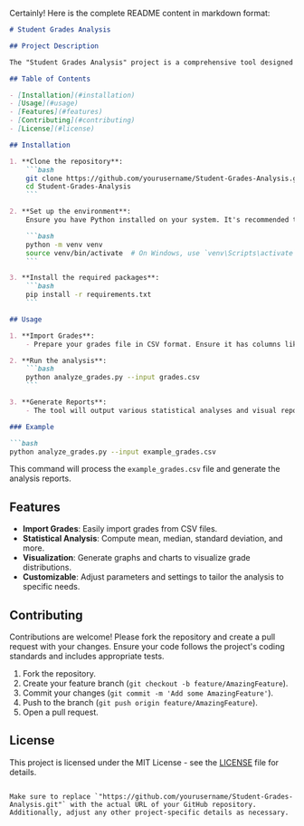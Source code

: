 Certainly! Here is the complete README content in markdown format:

```markdown
# Student Grades Analysis

## Project Description

The "Student Grades Analysis" project is a comprehensive tool designed to help analyze and visualize students' grades. It provides functionalities to import grades, compute various statistics, and generate insightful reports to better understand students' performance.

## Table of Contents

- [Installation](#installation)
- [Usage](#usage)
- [Features](#features)
- [Contributing](#contributing)
- [License](#license)

## Installation

1. **Clone the repository**:
    ```bash
    git clone https://github.com/yourusername/Student-Grades-Analysis.git
    cd Student-Grades-Analysis
    ```

2. **Set up the environment**:
    Ensure you have Python installed on your system. It's recommended to use a virtual environment to manage dependencies.

    ```bash
    python -m venv venv
    source venv/bin/activate  # On Windows, use `venv\Scripts\activate`
    ```

3. **Install the required packages**:
    ```bash
    pip install -r requirements.txt
    ```

## Usage

1. **Import Grades**:
    - Prepare your grades file in CSV format. Ensure it has columns like `StudentID`, `Name`, `Subject`, and `Grade`.

2. **Run the analysis**:
    ```bash
    python analyze_grades.py --input grades.csv
    ```

3. **Generate Reports**:
    - The tool will output various statistical analyses and visual reports in the `output` directory.

### Example

```bash
python analyze_grades.py --input example_grades.csv
```

This command will process the `example_grades.csv` file and generate the analysis reports.

## Features

- **Import Grades**: Easily import grades from CSV files.
- **Statistical Analysis**: Compute mean, median, standard deviation, and more.
- **Visualization**: Generate graphs and charts to visualize grade distributions.
- **Customizable**: Adjust parameters and settings to tailor the analysis to specific needs.

## Contributing

Contributions are welcome! Please fork the repository and create a pull request with your changes. Ensure your code follows the project's coding standards and includes appropriate tests.

1. Fork the repository.
2. Create your feature branch (`git checkout -b feature/AmazingFeature`).
3. Commit your changes (`git commit -m 'Add some AmazingFeature'`).
4. Push to the branch (`git push origin feature/AmazingFeature`).
5. Open a pull request.

## License

This project is licensed under the MIT License - see the [LICENSE](LICENSE) file for details.
```

Make sure to replace `"https://github.com/yourusername/Student-Grades-Analysis.git"` with the actual URL of your GitHub repository. Additionally, adjust any other project-specific details as necessary.

